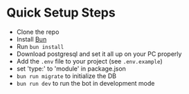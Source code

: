 # Quick Setup Steps

- Clone the repo
- Install [Bun](https://bun.sh)
- Run `bun install`
- Download postgresql and set it all up on your PC properly
- Add the `.env` file to your project (see `.env.example`)
- set 'type:' to 'module' in package.json
- `bun run migrate` to initialize the DB
- `bun run dev` to run the bot in development mode
